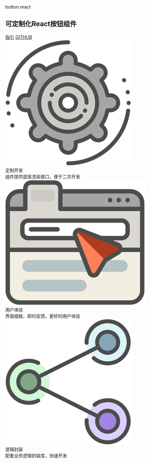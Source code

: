 # module name

<!--MR-D{type: 'home'}-->

<style>h1 {display:none;}</style>

<div class="face-one-intro">
    <div class="face-one-intro-title">button.react</div>
    <h2 class="face-one-intro-desc">
        可定制化React按钮组件
    </h2>
    <div class="face-one-intro-tool">
        <a href="./doc/intro.md" class="face-one-intro-btn face-one-intro-btn--primary">指引</a>
        <a href="http://github.com/onface/module" class="face-one-intro-btn">GITHUB</a>
    </div>
</div>
<div class="face-one-feature">
    <div class="face-one-feature-item">
        <img src="./doc/theme/media/cogwheel.svg" alt="" class="face-one-feature-item-photo">
        <div class="face-one-feature-item-label">定制开发</div>
        <div class="face-one-feature-item-desc">组件提供底层渲染接口，便于二次开发</div>
    </div>
    <div class="face-one-feature-item">
        <img src="./doc/theme/media/browser.svg" alt="" class="face-one-feature-item-photo">
        <div class="face-one-feature-item-label">用户体验</div>
        <div class="face-one-feature-item-desc">界面细致、即时反馈，更好的用户体验</div>
    </div>
    <div class="face-one-feature-item">
        <img src="./doc/theme/media/share.svg" alt="" class="face-one-feature-item-photo">
        <div class="face-one-feature-item-label">逻辑封装</div>
        <div class="face-one-feature-item-desc">配套业务逻辑封装库，快速开发</div>
    </div>
</div>
